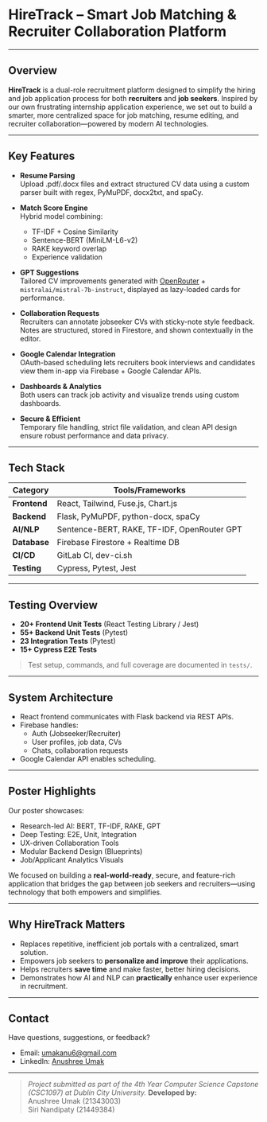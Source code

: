 # HireTrack – Smart Job Matching & Recruiter Collaboration Platform

---

## Overview

**HireTrack** is a dual-role recruitment platform designed to simplify the hiring and job application process for both **recruiters** and **job seekers**. Inspired by our own frustrating internship application experience, we set out to build a smarter, more centralized space for job matching, resume editing, and recruiter collaboration—powered by modern AI technologies.

---

## Key Features

- **Resume Parsing**  
  Upload .pdf/.docx files and extract structured CV data using a custom parser built with regex, PyMuPDF, docx2txt, and spaCy.

- **Match Score Engine**  
  Hybrid model combining:
  - TF-IDF + Cosine Similarity
  - Sentence-BERT (MiniLM-L6-v2)
  - RAKE keyword overlap
  - Experience validation

- **GPT Suggestions**  
  Tailored CV improvements generated with [OpenRouter](https://openrouter.ai/) + `mistralai/mistral-7b-instruct`, displayed as lazy-loaded cards for performance.

- **Collaboration Requests**  
  Recruiters can annotate jobseeker CVs with sticky-note style feedback. Notes are structured, stored in Firestore, and shown contextually in the editor.

- **Google Calendar Integration**  
  OAuth-based scheduling lets recruiters book interviews and candidates view them in-app via Firebase + Google Calendar APIs.

- **Dashboards & Analytics**  
  Both users can track job activity and visualize trends using custom dashboards.

- **Secure & Efficient**  
  Temporary file handling, strict file validation, and clean API design ensure robust performance and data privacy.

---

##  Tech Stack

| Category        | Tools/Frameworks |
|----------------|------------------|
| **Frontend**   | React, Tailwind, Fuse.js, Chart.js |
| **Backend**    | Flask, PyMuPDF, python-docx, spaCy |
| **AI/NLP**     | Sentence-BERT, RAKE, TF-IDF, OpenRouter GPT |
| **Database**   | Firebase Firestore + Realtime DB |
| **CI/CD**      | GitLab CI, dev-ci.sh |
| **Testing**    | Cypress, Pytest, Jest |

---

## Testing Overview

-  **20+ Frontend Unit Tests** (React Testing Library / Jest)
-  **55+ Backend Unit Tests** (Pytest)
-  **23 Integration Tests** (Pytest)
-  **15+ Cypress E2E Tests**

> Test setup, commands, and full coverage are documented in `tests/`.

---

## System Architecture

- React frontend communicates with Flask backend via REST APIs.
- Firebase handles:
  - Auth (Jobseeker/Recruiter)
  - User profiles, job data, CVs
  - Chats, collaboration requests
- Google Calendar API enables scheduling.

---

## Poster Highlights

Our poster showcases:
-  Research-led AI: BERT, TF-IDF, RAKE, GPT
-  Deep Testing: E2E, Unit, Integration
-  UX-driven Collaboration Tools
-  Modular Backend Design (Blueprints)
-  Job/Applicant Analytics Visuals

We focused on building a **real-world-ready**, secure, and feature-rich application that bridges the gap between job seekers and recruiters—using technology that both empowers and simplifies.

---

## Why HireTrack Matters

- Replaces repetitive, inefficient job portals with a centralized, smart solution.
- Empowers job seekers to **personalize and improve** their applications.
- Helps recruiters **save time** and make faster, better hiring decisions.
- Demonstrates how AI and NLP can **practically** enhance user experience in recruitment.

---

## Contact

Have questions, suggestions, or feedback?

- Email: [umakanu6@gmail.com](mailto:umakanu6@gmail.com)  
- LinkedIn: [Anushree Umak](https://www.linkedin.com/in/anushree-umak-019175227/) 
---

> _Project submitted as part of the 4th Year Computer Science Capstone (CSC1097) at Dublin City University._
> **Developed by:**  
> Anushree Umak (21343003)  
> Siri Nandipaty (21449384)  
